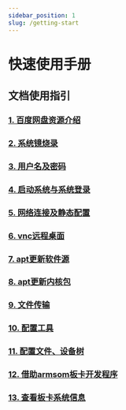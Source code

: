 ```yaml
---
sidebar_position: 1
slug: /getting-start
---
```


# 快速使用手册

## 文档使用指引

### [1. 百度网盘资源介绍](./getting-start/cloud-disk)

### [2. 系统镜烧录](./getting-start/flash-img)

### [3. 用户名及密码](./getting-start/username)

### [4. 启动系统与系统登录](./getting-start/startup)

### [5. 网络连接及静态配置](./getting-start/startup-network)

### [6. vnc远程桌面](./getting-start/vnc-connect)

### [7. apt更新软件源](./getting-start/apt-update)

### [8. apt更新内核包](./getting-start/apt-update-kernel)

### [9. 文件传输](./getting-start/file-cross-trans)

### [10. 配置工具](./getting-start/armbian-config)

### [11. 配置文件、设备树](./getting-start/config-file_and_device-tree)

### [12. 借助armsom板卡开发程序](./getting-start/gcc_compile)

### [13. 查看板卡系统信息](./getting-start/check_board_system_information)



